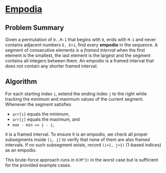 # [Empodia](https://www.spoj.com/problems/EMPODIA/)

## Problem Summary
Given a permutation of `0..M-1` that begins with `0`, ends with `M-1` and
never contains adjacent numbers `E, E+1`, find every **empodio** in the
sequence.  A segment of consecutive elements is a *framed interval* when the
first element is the smallest, the last element is the largest and the segment
contains all integers between them.  An empodio is a framed interval that does
not contain any shorter framed interval.

## Algorithm
For each starting index `i`, extend the ending index `j` to the right while
tracking the minimum and maximum values of the current segment.  Whenever the
segment satisfies

- `arr[i]` equals the minimum,
- `arr[j]` equals the maximum, and
- `max - min == j - i`,

it is a framed interval.  To ensure it is an empodio, we check all proper
subsegments inside `[i, j]` to verify that none of them are also framed
intervals.  If no such subsegment exists, record `(i+1, j+1)` (1-based
indices) as an empodio.

This brute-force approach runs in `O(M^3)` in the worst case but is sufficient
for the provided example cases.

